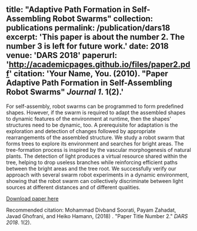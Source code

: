 
title: "Adaptive Path Formation in Self-Assembling Robot Swarms" 
collection: publications
permalink: /publication/dars18
excerpt: 'This paper is about the number 2. The number 3 is left for future work.'
date: 2018
venue: 'DARS 2018'
paperurl: 'http://academicpages.github.io/files/paper2.pdf'
citation: 'Your Name, You. (2010). &quot;Paper Adaptive Path Formation in Self-Assembling Robot Swarms&quot; <i>Journal 1</i>. 1(2).'
---


For self-assembly, robot swarms can be programmed to form predefined shapes. However, if the swarm is required to adapt the assembled shapes to dynamic features of the environment at runtime, then the shapes' structures need to be dynamic, too. A prerequisite for adaptation is the exploration and detection of changes followed by appropriate rearrangements of the assembled structure. We study a robot swarm that forms trees to explore its environment and searches for bright areas. The tree-formation process is inspired by the vascular morphogenesis of natural plants. The detection of light produces a virtual resource shared within the tree, helping to drop useless branches while reinforcing efficient paths between the bright areas and the tree root. We successfully verify our approach with several swarm robot experiments in a dynamic environment, showing that the robot swarm can collectively discriminate between light sources at different distances and of different qualities.

[Download paper here](https://link.springer.com/chapter/10.1007/978-3-030-05816-6_21)

Recommended citation: Mohammad Divband Soorati, Payam Zahadat, Javad Ghofrani, and Heiko Hamann, (2018) . "Paper Title Number 2." <i>DARS 2018</i>. 1(2).

